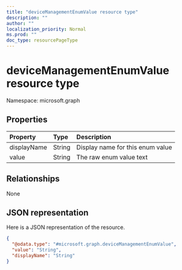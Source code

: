 ```yaml
---
title: "deviceManagementEnumValue resource type"
description: ""
author: ""
localization_priority: Normal
ms.prod: ""
doc_type: resourcePageType
---
```


# deviceManagementEnumValue resource type


Namespace: microsoft.graph



## Properties
|Property|Type|Description|
|:---|:---|:---|
|displayName|String|Display name for this enum value|
|value|String|The raw enum value text|

## Relationships
None

## JSON representation
Here is a JSON representation of the resource.
<!-- {
  "blockType": "resource",
  "@odata.type": "microsoft.graph.deviceManagementEnumValue"
}
-->
``` json
{
  "@odata.type": "#microsoft.graph.deviceManagementEnumValue",
  "value": "String",
  "displayName": "String"
}
```

